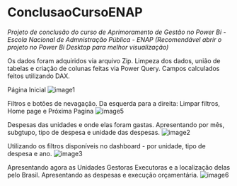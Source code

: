 # ConclusaoCursoENAP

*Projeto de conclusão do curso de Aprimoramento de Gestão no Power Bi - Escola Nacional de Admnistração Pública - ENAP (Recomendável abrir o projeto no Power Bi Desktop para melhor visualização)*

Os dados foram adquiridos via arquivo Zip. Limpeza dos dados, união de tabelas e criação de colunas feitas via Power Query. Campos calculados feitos utilizando DAX.


Página Inicial
![image1](https://github.com/user-attachments/assets/ae23aea7-77bb-430a-b4f0-0f11af225cab)



Filtros e botões de nevagação. Da esquerda para a direita: Limpar filtros, Home page e Próxima Pagina
![image5](https://github.com/user-attachments/assets/1abb3301-d50b-4381-82e1-e1996197e746)




Despesas das unidades e onde elas foram gastas. Apresentando por mês, subgtupo, tipo de despesa e unidade das despesas.
![image2](https://github.com/user-attachments/assets/43a1c745-e5b8-4962-9742-b3fd2af385c1)




Utilizando os filtros disponíveis no dashboard - por unidade, tipo de despesa e ano. 
![image3](https://github.com/user-attachments/assets/9e6e85a4-6398-467c-bd3c-e0320041417e)




Apresentando agora as Unidades Gestoras Executoras e a localização delas pelo Brasil. Apresentando as despesas e execução orçamentária.
![image6](https://github.com/user-attachments/assets/8e048c86-4821-4097-9bed-373bac7a9d74)
